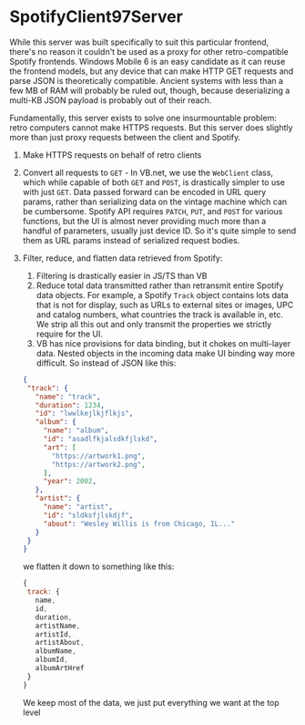 # SpotifyClient97Server

While this server was built specifically to suit this particular frontend, there's no reason it couldn't be used as a proxy for other retro-compatible Spotify frontends. Windows Mobile 6 is an easy candidate as it can reuse the frontend models, but any device that can make HTTP GET requests and parse JSON is theoretically compatible. Ancient systems with less than a few MB of RAM will probably be ruled out, though, because deserializing a multi-KB JSON payload is probably out of their reach.

Fundamentally, this server exists to solve one insurmountable problem: retro computers cannot make HTTPS requests. But this server does slightly more than just proxy requests between the client and Spotify.

1. Make HTTPS requests on behalf of retro clients
2. Convert all requests to `GET` - In VB.net, we use the `WebClient` class, which while capable of both `GET` and `POST`, is drastically simpler to use with just `GET`. Data passed forward can be encoded in URL query params, rather than serializing data on the vintage machine which can be cumbersome. Spotify API requires `PATCH`, `PUT`, and `POST` for various functions, but the UI is almost never providing much more than a handful of parameters, usually just device ID. So it's quite simple to send them as URL params instead of serialized request bodies.
3. Filter, reduce, and flatten data retrieved from Spotify:
   1. Filtering is drastically easier in JS/TS than VB
   2. Reduce total data transmitted rather than retransmit entire Spotify data objects. For example, a Spotify `Track` object contains lots data that is not for display, such as URLs to external sites or images, UPC and catalog numbers, what countries the track is available in, etc. We strip all this out and only transmit the properties we strictly require for the UI.
   3. VB has nice provisions for data binding, but it chokes on multi-layer data. Nested objects in the incoming data make UI binding way more difficult. So instead of JSON like this:

   ```json
   {
    "track": {
      "name": "track",
      "duration": 1234,
      "id": "lwwlkejlkjflkjs",
      "album": {
        "name": "album",
        "id": "asadlfkjalsdkfjlskd",
        "art": [
          "https://artwork1.png",
          "https://artwork2.png",
        ],
        "year": 2002,
      },
      "artist": {
        "name": "artist",
        "id": "sldksfjlskdjf",
        "about": "Wesley Willis is from Chicago, IL..."
      }
    }
   }
   ```

    we flatten it down to something like this:

   ```js
   {
    track: {
      name,
      id,
      duration,
      artistName,
      artistId,
      artistAbout,
      albumName,
      albumId,
      albumArtHref
    }
   }
   ```

     We keep most of the data, we just put everything we want at the top level
